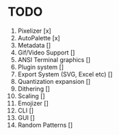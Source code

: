 # TODO

1. Pixelizer [x]
2. AutoPalette [x]
3. Metadata []
4. Gif/Video Support []
5. ANSI Terminal graphics []
6. Plugin system []
7. Export System (SVG, Excel etc) []
8. Quantization expansion []
9. Dithering []
10. Scaling []
11. Emojizer []
12. CLI []
13. GUI []
14. Random Patterns []

